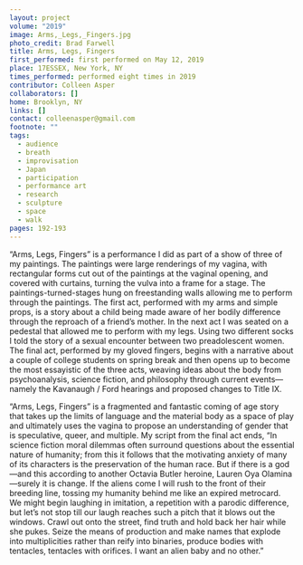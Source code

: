 ```yaml
---
layout: project
volume: "2019"
image: Arms,_Legs,_Fingers.jpg
photo_credit: Brad Farwell
title: Arms, Legs, Fingers
first_performed: first performed on May 12, 2019
place: 17ESSEX, New York, NY
times_performed: performed eight times in 2019
contributor: Colleen Asper
collaborators: []
home: Brooklyn, NY
links: []
contact: colleenasper@gmail.com
footnote: ""
tags:
  - audience
  - breath
  - improvisation
  - Japan
  - participation
  - performance art
  - research
  - sculpture
  - space
  - walk
pages: 192-193
---
```


“Arms, Legs, Fingers” is a performance I did as part of a show of three of my paintings. The paintings were large renderings of my vagina, with rectangular forms cut out of the paintings at the vaginal opening, and covered with curtains, turning the vulva into a frame for a stage. The paintings-turned-stages hung on freestanding walls allowing me to perform through the paintings. The first act, performed with my arms and simple props, is a story about a child being made aware of her bodily difference through the reproach of a friend’s mother. In the next act I was seated on a pedestal that allowed me to perform with my legs. Using two different socks I told the story of a sexual encounter between two preadolescent women. The final act, performed by my gloved fingers, begins with a narrative about a couple of college students on spring break and then opens up to become the most essayistic of the three acts, weaving ideas about the body from psychoanalysis, science fiction, and philosophy through current events—namely the Kavanaugh / Ford hearings and proposed changes to Title IX.

“Arms, Legs, Fingers” is a fragmented and fantastic coming of age story that takes up the limits of language and the material body as a space of play and ultimately uses the vagina to propose an understanding of gender that is speculative, queer, and multiple. My script from the final act ends, “In science fiction moral dilemmas often surround questions about the essential nature of humanity; from this it follows that the motivating anxiety of many of its characters is the preservation of the human race. But if there is a god—and this according to another Octavia Butler heroine, Lauren Oya Olamina—surely it is change. If the aliens come I will rush to the front of their breeding line, tossing my humanity behind me like an expired metrocard. We might begin laughing in imitation, a repetition with a parodic difference, but let’s not stop till our laugh reaches such a pitch that it blows out the windows. Crawl out onto the street, find truth and hold back her hair while she pukes. Seize the means of production and make names that explode into multiplicities rather than reify into binaries, produce bodies with tentacles, tentacles with orifices. I want an alien baby and no other.”
